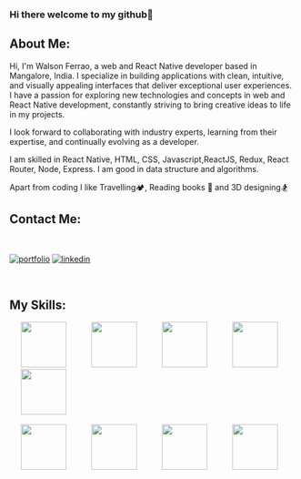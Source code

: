 ### Hi there  welcome to my github👋

<h2>About Me:</h2>

<p >
 Hi, I'm Walson Ferrao, a web and React Native developer based in Mangalore, India. I specialize in building applications with clean, intuitive, and visually appealing interfaces that deliver exceptional user experiences. I have a passion for exploring new technologies and concepts in web and React Native development, constantly striving to bring creative ideas to life in my projects.

I look forward to collaborating with industry experts, learning from their expertise, and continually evolving as a developer.
</p>
<p>
I am skilled in React Native, HTML, CSS, Javascript,ReactJS, Redux, React Router, Node, Express. I am good in data structure and algorithms.
</p>
<p>Apart from coding I like Travelling🏕️, Reading books 📕 and 3D designing🏂</p>


<h2>Contact Me:</h2>

<br/>


[![portfolio](https://img.shields.io/badge/my_portfolio-000?style=for-the-badge&logo=ko-fi&logoColor=white)](https://67500803865d2e0ae4505c36--sprightly-sunburst-1945d8.netlify.app/)
[![linkedin](https://img.shields.io/badge/linkedin-0A66C2?style=for-the-badge&logo=linkedin&logoColor=white)](https://www.linkedin.com/in/walson-ferrao-77ba76230/)

<br/>



<h2>My Skills:</h2>

<div class="aaaa">
   <img src="https://img.icons8.com/?size=100&id=58811&format=png&color=000000" width="80" height="80" hspace="20"/>
  <img src="https://img.icons8.com/ios-filled/250/000000/html-5--v1.png" width="80" height="80" hspace="20"/>
	
<img src="https://img.icons8.com/ios-filled/250/000000/css3.png" width="80" height="80" hspace="20"/>
  <img src="https://img.icons8.com/color/240/000000/javascript--v1.png" width="80" height="80" hspace="20"/> 
 
  <img src="https://img.icons8.com/ios-filled/250/000000/react-native.png" width="80" height="80" hspace="20"/>
	<br/>
  <br/>
  <img src="https://img.icons8.com/ios-filled/250/000000/redux.png" width="80" height="80" hspace="20"/>
  
  <img src="https://img.icons8.com/color/240/000000/nodejs.png" width="80" height="80" hspace="20"/>
  <img src="https://img.icons8.com/color/240/000000/mongodb.png" width="80" height="80" hspace="20"/>
 <img src="https://img.icons8.com/color/240/000000/express.png" width="80" height="80" hspace="20"/>

  
  
  
  <div/>


	
	














